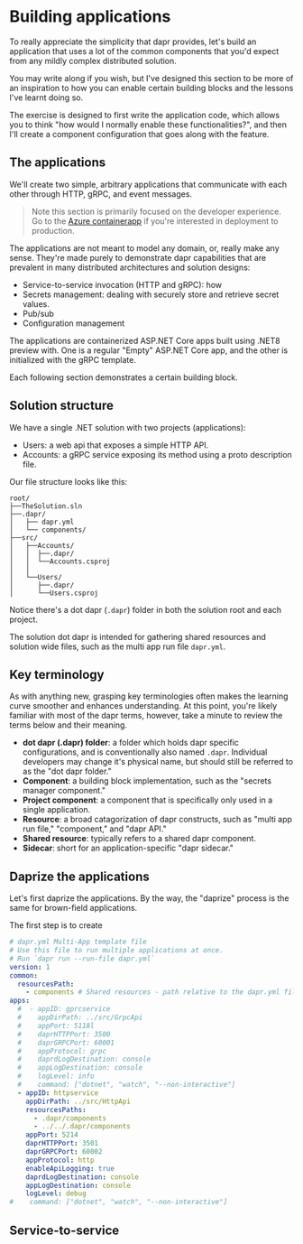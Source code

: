# Building applications

To really appreciate the simplicity that dapr provides, let's build an application that uses a lot of the common components that you'd
expect from any mildly complex distributed solution.

You may write along if you wish, but I've designed this section to be more of an inspiration to how you can enable certain building blocks
and the lessons I've learnt doing so.

The exercise is designed to first write the application code, which allows you to think "how would I normally enable these
functionalities?", and then I'll create a component configuration that goes along with the feature.

## The applications

We'll create two simple, arbitrary applications that communicate with each other through HTTP, gRPC, and event messages.

> Note this section is primarily focused on the developer experience.
> Go to the [Azure containerapp](Azure-containerapp.md) if you're interested in deployment to production.

The applications are not meant to model any domain, or, really make any sense. They're made purely to demonstrate dapr capabilities that are
prevalent in many distributed architectures and solution designs:

- Service-to-service invocation (HTTP and gRPC): how
- Secrets management: dealing with securely store and retrieve secret values.
- Pub/sub
- Configuration management

The applications are containerized ASP.NET Core apps built using .NET8 preview with. One is a regular "Empty" ASP.NET Core app, and the
other is initialized with the gRPC template.

Each following section demonstrates a certain building block.

## Solution structure

We have a single .NET solution with two projects (applications):

- Users: a web api that exposes a simple HTTP API.
- Accounts: a gRPC service exposing its method using a proto description file.

Our file structure looks like this:

```text
root/
├──TheSolution.sln
├──.dapr/
│   ├── dapr.yml
│   └── components/
├──src/
│   ├──Accounts/
│   │  ├──.dapr/
│   │  └──Accounts.csproj
│   │
│   └──Users/
│      ├──.dapr/
│      └──Users.csproj
```

Notice there's a dot dapr (`.dapr`) folder in both the solution root and each project.

The solution dot dapr is intended for gathering shared resources and solution wide files, such as the multi app run file `dapr.yml`.

## Key terminology

As with anything new, grasping key terminologies often makes the learning curve smoother and enhances understanding. At this point, 
you're likely familiar with most of the dapr terms, however, take a minute to review the terms below and their meaning.

- **dot dapr (.dapr) folder**: a folder which holds dapr specific configurations, and is conventionally also named `.dapr`. Individual 
  developers may change it's physical name, but should still be referred to as the "dot dapr folder."
- **Component**: a building block implementation, such as the "secrets manager component."
- **Project component**: a component that is specifically only used in a single application.
- **Resource**: a broad catagorization of dapr constructs, such as "multi app run file," "component," and "dapr API."
- **Shared resource**: typically refers to a shared dapr component.
- **Sidecar**: short for an application-specific "dapr sidecar."

## Daprize the applications

Let's first daprize the applications. By the way, the "daprize" process is the same for brown-field applications.

The first step is to create

```yaml
# dapr.yml Multi-App template file
# Use this file to run multiple applications at once.
# Run `dapr run --run-file dapr.yml`
version: 1
common:
  resourcesPath:
    - components # Shared resources - path relative to the dapr.yml file
apps:
  #  - appID: gprcservice
  #    appDirPath: ../src/GrpcApi
  #    appPort: 5118l
  #    daprHTTPPort: 3500
  #    daprGRPCPort: 60001
  #    appProtocol: grpc
  #    daprdLogDestination: console
  #    appLogDestination: console
  #    logLevel: info
  #    command: ["dotnet", "watch", "--non-interactive"]
  - appID: httpservice
    appDirPath: ../src/HttpApi
    resourcesPaths:
      - .dapr/components
      - ../../.dapr/components
    appPort: 5214
    daprHTTPPort: 3501
    daprGRPCPort: 60002
    appProtocol: http
    enableApiLogging: true
    daprdLogDestination: console
    appLogDestination: console
    logLevel: debug
#    command: ["dotnet", "watch", "--non-interactive"]  

```

## Service-to-service




